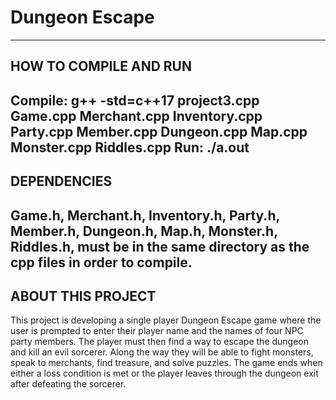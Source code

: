 # Dungeon Escape

------------------------
**HOW TO COMPILE AND RUN**
------------------------
Compile: g++ -std=c++17 project3.cpp Game.cpp Merchant.cpp Inventory.cpp Party.cpp Member.cpp Dungeon.cpp Map.cpp Monster.cpp Riddles.cpp 
Run: ./a.out
------------------------
**DEPENDENCIES**
------------------------
Game.h, Merchant.h, Inventory.h, Party.h, Member.h, Dungeon.h, Map.h, Monster.h, Riddles.h, must be in the same directory as the cpp 
files in order to compile.
------------------------
**ABOUT THIS PROJECT**
------------------------
This project is developing a single player Dungeon Escape game where the user is prompted to enter their player name
and the names of four NPC party members. The player must then find a way to escape the dungeon and kill an
evil sorcerer. Along the way they will be able to fight monsters, speak to merchants, find treasure, and solve puzzles.
The game ends when either a loss condition is met or the player leaves through the dungeon exit after defeating the sorcerer.
